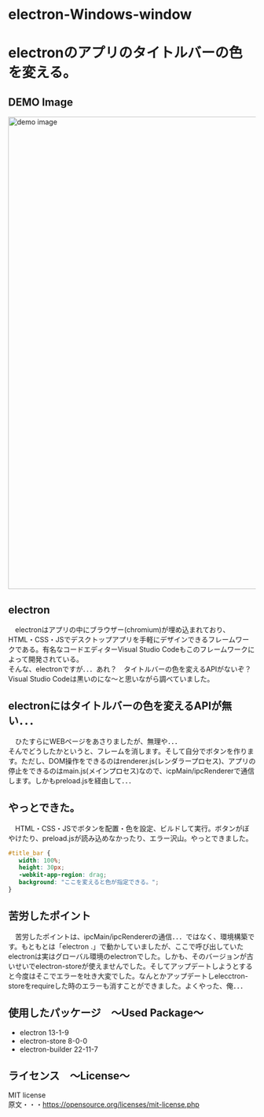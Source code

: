 # electron-Windows-window
# electronのアプリのタイトルバーの色を変える。

## DEMO Image
<img width="960" alt="demo image" src="https://user-images.githubusercontent.com/82521012/129685956-a4f94306-53ab-4461-8fc6-8041df9edc20.png">

## electron
　electronはアプリの中にブラウザー(chromium)が埋め込まれており、HTML・CSS・JSでデスクトップアプリを手軽にデザインできるフレームワークである。有名なコードエディターVisual Studio Codeもこのフレームワークによって開発されている。<br>
 そんな、electronですが．．．あれ？　タイトルバーの色を変えるAPIがないぞ？　Visual Studio Codeは黒いのにな～と思いながら調べていました。
 
## electronにはタイトルバーの色を変えるAPIが無い．．．
　ひたすらにWEBページをあさりましたが、無理や．．．<br>
 そんでどうしたかというと、フレームを消します。そして自分でボタンを作ります。ただし、DOM操作をできるのはrenderer.js(レンダラープロセス)、アプリの停止をできるのはmain.js(メインプロセス)なので、icpMain/ipcRendererで通信します。しかもpreload.jsを経由して．．．
 
## やっとできた。
　HTML・CSS・JSでボタンを配置・色を設定、ビルドして実行。ボタンがぼやけたり、preload.jsが読み込めなかったり、エラー沢山。やっとできました。
 ```css
#title_bar {
    width: 100%;
    height: 30px;
    -webkit-app-region: drag;
    background: "ここを変えると色が指定できる。";
}
```
 
## 苦労したポイント
　苦労したポイントは、ipcMain/ipcRendererの通信．．．ではなく、環境構築です。もともとは「electron .」で動かしていましたが、ここで呼び出していたelectronは実はグローバル環境のelectronでした。しかも、そのバージョンが古いせいでelectron-storeが使えませんでした。そしてアップデートしようとすると今度はそこでエラーを吐き大変でした。なんとかアップデートしelecctron-storeをrequireした時のエラーも消すことができました。よくやった、俺．．．

## 使用したパッケージ　～Used Package～
  - electron 13-1-9
  - electron-store 8-0-0
  - electron-builder 22-11-7

## ライセンス　～License～
MIT license<br>
原文・・・https://opensource.org/licenses/mit-license.php
